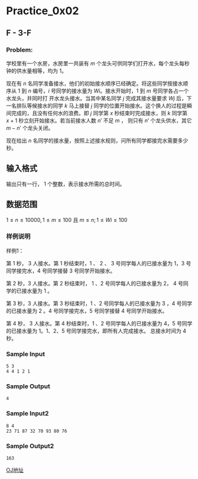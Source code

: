 # Practice_0x02

## F - 3-F

### Problem:

学校里有一个水房，水房里一共装有 ${m}$ 个龙头可供同学们打开水，每个龙头每秒钟的供水量相等，均为 ${1}$。

现在有 ${n}$ 名同学准备接水，他们的初始接水顺序已经确定。将这些同学按接水顺序从 ${1}$ 到 ${n}$ 编号，${i}$ 号同学的接水量为 ${Wi}$。接水开始时，${1}$ 到 ${m}$ 号同学各占一个水龙头，并同时打 开水龙头接水。当其中某名同学 ${j}$ 完成其接水量要求 ${Wj}$ 后，下一名排队等候接水的同学 ${k}$ 马上接替 ${j}$ 同学的位置开始接水。这个换人的过程是瞬间完成的，且没有任何水的浪费。即 ${j}$ 同学第 ${x}$ 秒结束时完成接水，则 ${k}$ 同学第 ${x+1}$ 秒立刻开始接水。若当前接水人数 ${n'}$ 不足 ${m}$ ， 则只有 ${n'}$ 个龙头供水，其它 ${m-n'}$ 个龙头关闭。

现在给出 ${n}$ 名同学的接水量，按照上述接水规则，问所有同学都接完水需要多少秒。

## 输入格式

输出只有一行， ${1}$ 个整数，表示接水所需的总时间。

## 数据范围

${1≤n≤10000, 1≤m≤100}$ 且 ${m≤n;1≤Wi≤100}$

### 样例说明

样例1：

第 $1$ 秒， $3$ 人接水。第 $1$ 秒结束时，$1$ 、 $2$ 、 $3$ 号同学每人的已接水量为 $1$，$3$ 号同学接完水，$4$ 号同学接替 $3$ 号同学开始接水。

第 $2$ 秒，$3$ 人接水。第 $2$ 秒结束时， $1$ 、$2$ 号同学每人的已接水量为 $2$， $4$ 号同学的已接水量为 $1$ 。

第 $3$ 秒，$3$ 人接水。第 $3$ 秒结束时，$1$ 、$2$ 号同学每人的已接水量为 $3$ ，$4$ 号同学的已接水量为 $2$ 。$4$ 号同学接完水，$5$ 号同学接替 $4$ 号同学开始接水。

第 $4$ 秒， $3$ 人接水。第 $4$ 秒结束时，$1$ 、$2$ 号同学每人的已接水量为 $4$，$5$ 号同学的已接水量为 $1$。$1$、$2$、$5$ 号同学接完水，即所有人完成接水。 总接水时间为 $4$ 秒。

### Sample Input

```
5 3
4 4 1 2 1
```

### Sample Output

```
4
```



### Sample Input2

```
8 4
23 71 87 32 70 93 80 76
```

### Sample Output2

```
163
```



[OJ地址](https://nanti.jisuanke.com/t/T2062)